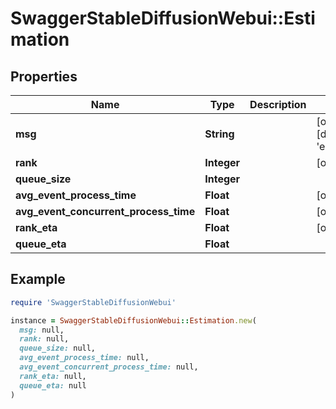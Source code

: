 # SwaggerStableDiffusionWebui::Estimation

## Properties

| Name | Type | Description | Notes |
| ---- | ---- | ----------- | ----- |
| **msg** | **String** |  | [optional][default to &#39;estimation&#39;] |
| **rank** | **Integer** |  | [optional] |
| **queue_size** | **Integer** |  |  |
| **avg_event_process_time** | **Float** |  | [optional] |
| **avg_event_concurrent_process_time** | **Float** |  | [optional] |
| **rank_eta** | **Float** |  | [optional] |
| **queue_eta** | **Float** |  |  |

## Example

```ruby
require 'SwaggerStableDiffusionWebui'

instance = SwaggerStableDiffusionWebui::Estimation.new(
  msg: null,
  rank: null,
  queue_size: null,
  avg_event_process_time: null,
  avg_event_concurrent_process_time: null,
  rank_eta: null,
  queue_eta: null
)
```

